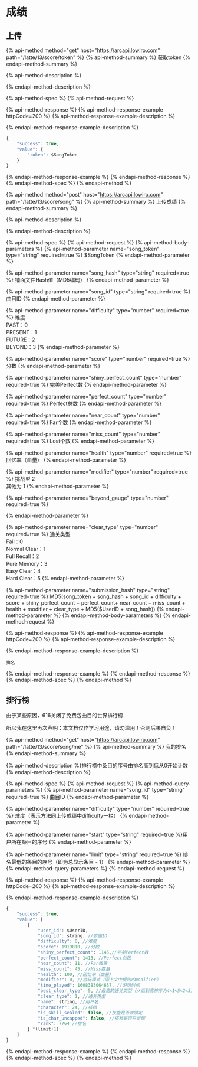 # 成绩

## 上传

{% api-method method="get" host="https://arcapi.lowiro.com" path="/latte/13/score/token" %}
{% api-method-summary %}
 获取token
{% endapi-method-summary %}

{% api-method-description %}

{% endapi-method-description %}

{% api-method-spec %}
{% api-method-request %}

{% api-method-response %}
{% api-method-response-example httpCode=200 %}
{% api-method-response-example-description %}

{% endapi-method-response-example-description %}

```javascript
{
    "success": true,
    "value": {
        "token": $SongToken
    }
}
```
{% endapi-method-response-example %}
{% endapi-method-response %}
{% endapi-method-spec %}
{% endapi-method %}

{% api-method method="post" host="https://arcapi.lowiro.com" path="/latte/13/score/song" %}
{% api-method-summary %}
​上传成绩
{% endapi-method-summary %}

{% api-method-description %}

{% endapi-method-description %}

{% api-method-spec %}
{% api-method-request %}
{% api-method-body-parameters %}
{% api-method-parameter name="song\_token" type="string" required=true %}
$SongToken
{% endapi-method-parameter %}

{% api-method-parameter name="song\_hash" type="string" required=true %}
​铺面文件Hash值（MD5编码）
{% endapi-method-parameter %}

{% api-method-parameter name="song\_id" type="string" required=true %}
​曲目ID
{% endapi-method-parameter %}

{% api-method-parameter name="difficulty" type="number" required=true %}
​难度  
PAST：0  
PRESENT：1  
FUTURE：2  
BEYOND：3
{% endapi-method-parameter %}

{% api-method-parameter name="score" type="number" required=true %}
​分数
{% endapi-method-parameter %}

{% api-method-parameter name="shiny\_perfect\_count" type="number" required=true %}
​完美Perfect数
{% endapi-method-parameter %}

{% api-method-parameter name="perfect\_count" type="number" required=true %}
​Perfect总数
{% endapi-method-parameter %}

{% api-method-parameter name="near\_count" type="number" required=true %}
​Far个数
{% endapi-method-parameter %}

{% api-method-parameter name="miss\_count" type="number" required=true %}
​Lost个数
{% endapi-method-parameter %}

{% api-method-parameter name="health" type="number" required=true %}
​回忆率（血量）
{% endapi-method-parameter %}

{% api-method-parameter name="modifier" type="number" required=true %}
挑战型 2  
其他为 1
{% endapi-method-parameter %}

{% api-method-parameter name="beyond\_gauge" type="number" required=true %}

{% endapi-method-parameter %}

{% api-method-parameter name="clear\_type" type="number" required=true %}
​通关类型  
Fail：0  
Normal Clear：1  
Full Recall：2  
Pure Memory：3  
Easy Clear：4  
Hard Clear：5
{% endapi-method-parameter %}

{% api-method-parameter name="submission\_hash" type="string" required=true %}
​MD5\(song\_token  + song\_hash + song\_id + difficulty + score + shiny\_perfect\_count + perfect\_count+ near\_count + miss\_count + health + modifier + clear\_type + MD5\($UserID + song\_hash\)\)
{% endapi-method-parameter %}
{% endapi-method-body-parameters %}
{% endapi-method-request %}

{% api-method-response %}
{% api-method-response-example httpCode=200 %}
{% api-method-response-example-description %}

{% endapi-method-response-example-description %}

```
排名
```
{% endapi-method-response-example %}
{% endapi-method-response %}
{% endapi-method-spec %}
{% endapi-method %}

## 排行榜

由于某些原因，616关闭了免费包曲目的世界排行榜

所以我在这里再次声明：本文档仅作学习用途，请勿滥用！否则后果自负！

{% api-method method="get" host="https://arcapi.lowiro.com" path="/latte/13/score/song/me" %}
{% api-method-summary %}
 我的排名
{% endapi-method-summary %}

{% api-method-description %}
​排行榜中条目的序号由排名高到低从0开始计数
{% endapi-method-description %}

{% api-method-spec %}
{% api-method-request %}
{% api-method-query-parameters %}
{% api-method-parameter name="song\_id" type="string" required=true %}
​曲目ID
{% endapi-method-parameter %}

{% api-method-parameter name="difficulty" type="number" required=true %}
​难度（表示方法同上传成绩中difficulty一栏）
{% endapi-method-parameter %}

{% api-method-parameter name="start" type="string" required=true %}
​用户所在条目的序号
{% endapi-method-parameter %}

{% api-method-parameter name="limit" type="string" required=true %}
排名最低的条目的序号（​即为总显示条目 - 1）
{% endapi-method-parameter %}
{% endapi-method-query-parameters %}
{% endapi-method-request %}

{% api-method-response %}
{% api-method-response-example httpCode=200 %}
{% api-method-response-example-description %}

{% endapi-method-response-example-description %}

```javascript
{
    "success": true,
    "value": [
        {
            "user_id": $UserID,
            "song_id": string, //歌曲ID
            "difficulty": 0, //难度
            "score": 1919810, //分数
            "shiny_perfect_count": 1145,//完美Perfect数
            "perfect_count": 1413, //Perfect总数
            "near_count": 11, //Far数量
            "miss_count": 45, //Miss数量
            "health": 100, //回忆率（血量）
            "modifier": 0, //游玩模式（同上文中提到的modifier）
            "time_played": 1608383064657, //游玩时间
            "best_clear_type": 5, //最高的通关类型（从低到高排序为4<1<5<2<3）
            "clear_type": 1, //通关类型
            "name": string, //用户名
            "character": 24, //搭档
            "is_skill_sealed": false, //技能是否被锁定
            "is_char_uncapped": false, //搭档是否已觉醒
            "rank": 7764 //排名
        } *(limit+1)
    ]
}
```
{% endapi-method-response-example %}
{% endapi-method-response %}
{% endapi-method-spec %}
{% endapi-method %}

